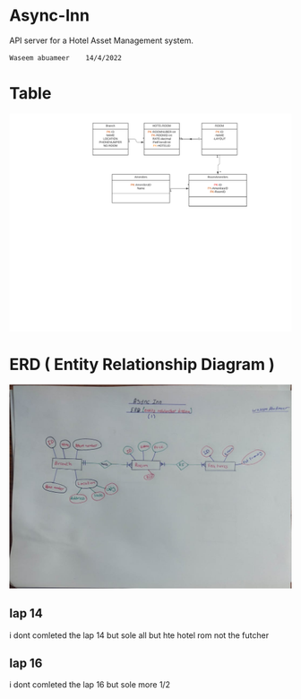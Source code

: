 # Async-Inn
API server for a Hotel Asset Management system.


```
Waseem abuameer    14/4/2022
```
# Table
![image](/120.png.png)
# ERD ( Entity Relationship Diagram )
![image](/ERD.jpeg)


## lap 14
i dont comleted the lap 14 but sole all but hte hotel rom not the futcher 

## lap 16
i dont comleted the lap 16 but sole more 1/2 
